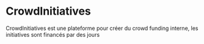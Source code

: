 CrowdInitiatives
================

CrowdInitiatives est une plateforme pour créer du crowd funding interne, les initiatives sont financés par des jours
